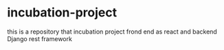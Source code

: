 # incubation-project
this is a repository that incubation project frond end as react and backend Django rest framework
